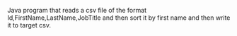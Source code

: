 Java program that reads a csv file of the format Id,FirstName,LastName,JobTitle and then sort it by first name and then write it to target csv.
